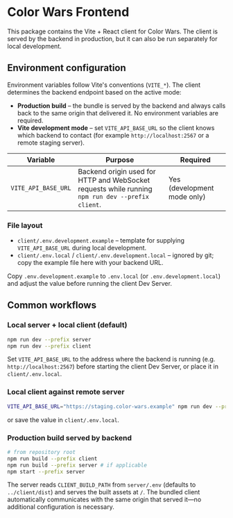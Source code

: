 # Color Wars Frontend

This package contains the Vite + React client for Color Wars. The client is served by the backend in production, but it can also be run separately for local development.

## Environment configuration

Environment variables follow Vite's conventions (`VITE_*`). The client determines the backend endpoint based on the active mode:

- **Production build** &ndash; the bundle is served by the backend and always calls back to the same origin that delivered it. No environment variables are required.
- **Vite development mode** &ndash; set `VITE_API_BASE_URL` so the client knows which backend to contact (for example `http://localhost:2567` or a remote staging server).

| Variable | Purpose | Required |
| --- | --- | --- |
| `VITE_API_BASE_URL` | Backend origin used for HTTP and WebSocket requests while running `npm run dev --prefix client`. | Yes (development mode only) |

### File layout

- `client/.env.development.example` &ndash; template for supplying `VITE_API_BASE_URL` during local development.
- `client/.env.local` / `client/.env.development.local` &ndash; ignored by git; copy the example file here with your backend URL.

Copy `.env.development.example` to `.env.local` (or `.env.development.local`) and adjust the value before running the client Dev Server.

## Common workflows

### Local server + local client (default)

```bash
npm run dev --prefix server
npm run dev --prefix client
```

Set `VITE_API_BASE_URL` to the address where the backend is running (e.g. `http://localhost:2567`) before starting the client Dev Server, or place it in `client/.env.local`.

### Local client against remote server

```bash
VITE_API_BASE_URL="https://staging.color-wars.example" npm run dev --prefix client
```

or save the value in `client/.env.local`.

### Production build served by backend

```bash
# from repository root
npm run build --prefix client
npm run build --prefix server # if applicable
npm start --prefix server
```

The server reads `CLIENT_BUILD_PATH` from `server/.env` (defaults to `../client/dist`) and serves the built assets at `/`. The bundled client automatically communicates with the same origin that served it—no additional configuration is necessary.
